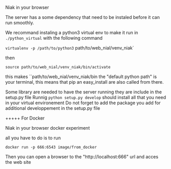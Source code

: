 Niak in your browser

The server has a some dependency that need to be instaled before it can run smoothly.

We recommand instaling a python3 virtual env to make it run in `./python_virtual` with the following command

```virtualenv -p /path/to/python3``` path/to/web_nial/venv_niak`

then

```source path/to/web_nial/venv_niak/bin/activate```

this makes ``path/to/web_nial/venv_niak/bin the "default python path" is your terminal, this means that pip an easy_install are also called from there.

Some library are needed to have the server running they are include in the setup.py file
Runnig `python setup.py develop` should install all that you need in your virtual environement
Do not forget to add the package you add for additional developpement in the setup.py file 

+++++
For Docker

Niak in your browser docker experiment

all you have to do is to run 

```docker run -p 666:6543 image/from_docker```


Then you can open a browser to the "http://localhost:666" url and acces the web site

